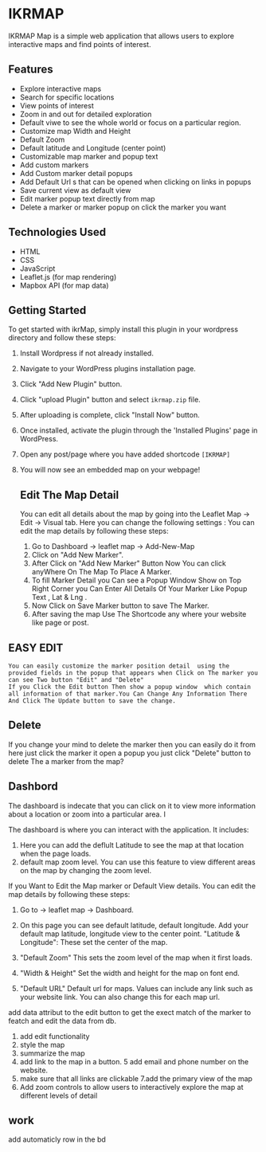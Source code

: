 
<!-- add some keywork for github search  -->
# IKRMAP

IKRMAP Map is a simple web application that allows users to explore interactive maps and find points of interest.

## Features

- Explore interactive maps
- Search for specific locations
- View points of interest
- Zoom in and out for detailed exploration
- Default viwe to see the  whole world or focus on a particular region.
- Customize map Width and Height 
- Default Zoom 
- Default latitude and  Longitude (center point)
- Customizable map marker and popup  text
- Add custom markers 
- Add Custom marker detail  popups
- Add Default Url s that can be opened when clicking on links in popups
- Save current view as default view
- Edit marker popup text  directly from map
- Delete a marker or marker popup on click the marker you want

## Technologies Used

- HTML
- CSS
- JavaScript
- Leaflet.js (for map rendering)
- Mapbox API (for map data)

## Getting Started

To get started with ikrMap, simply install this plugin in your wordpress directory  and follow these steps:

1. Install Wordpress if not already installed.
2. Navigate to your WordPress plugins installation page.
3. Click "Add New Plugin" button.
4. Click "upload Plugin" button and select `ikrmap.zip` file.
5. After uploading is complete, click "Install Now" button.
6. Once installed, activate the plugin through the 'Installed Plugins' page in WordPress.
7. Open any post/page where you have added shortcode `[IKRMAP]`
8. You will now see an embedded map on your webpage!


   ## Edit The Map Detail 
  





   You can edit all details about the map by going into the Leaflet Map -> Edit -> Visual  tab. Here you can change the following settings : 
   You can edit the map details by following these steps:
   
   1. Go to Dashboard -> leaflet map -> Add-New-Map
   2. Click on "Add New Marker".
   3. After Click on "Add New Marker"  Button Now You can click anyWhere  On The Map To Place A Marker.
   4. To fill Marker Detail you Can see a Popup Window Show on Top Right Corner you Can Enter All Details Of Your Marker Like Popup Text , Lat & Lng .
   5. Now Click on Save Marker button to save The Marker.
   6. After saving the map Use The Shortcode any where your website like page or post.

  ## EASY EDIT
    You can easily customize the marker position detail  using the provided fields in the popup that appears when Click on The marker you can see Two button "Edit" and "Delete" 
    If you Click the Edit button Then show a popup window  which contain all information of that marker.You Can Change Any Information There And Click The Update button to save the change. 
## Delete 
If you change your mind to delete the marker then you can  easily do it from here just click the marker it open a popup you just click "Delete" button to delete The  a marker from the map? 

## Dashbord 
The dashboard is indecate that  you can click on it to view more information about a location or zoom into a particular area. I

The dashboard is where you can interact with the application. It includes:  
1. Here you can add the deflult Latitude to see the map  at that location when the page loads.
2. default map zoom  level. You can use this feature to view different areas on the map by changing the zoom level.

 If you Want to Edit the Map marker or Default View  details.
   You can edit the map details by following these steps:
   1. Go to -> leaflet map -> Dashboard.
   2. On this page you can see default latitude, default longitude. Add your default map latitude, longitude view to the center point. "Latitude & Longitude": These set the center of the map.
   3. "Default Zoom"  This sets the zoom level of the map when it first loads.
      
  4. "Width & Height"  Set the width and height for the map on font end.
  5. "Default URL" Default url for maps. Values can include any link such as your website link. You can also change this for each map url. 


add data attribut to the edit button to get the exect match of the marker to featch and edit the data from db.

1. add edit functionality
2. style the map 
3. summarize the map 
4. add link to the map  in a button.
5 add email  and phone number on the website. 
6. make sure that all links are clickable 
7.add the primary view of the map 
8. Add zoom controls to allow users to interactively explore the map at different levels of detail</s>



## work
add automaticly row in the bd 